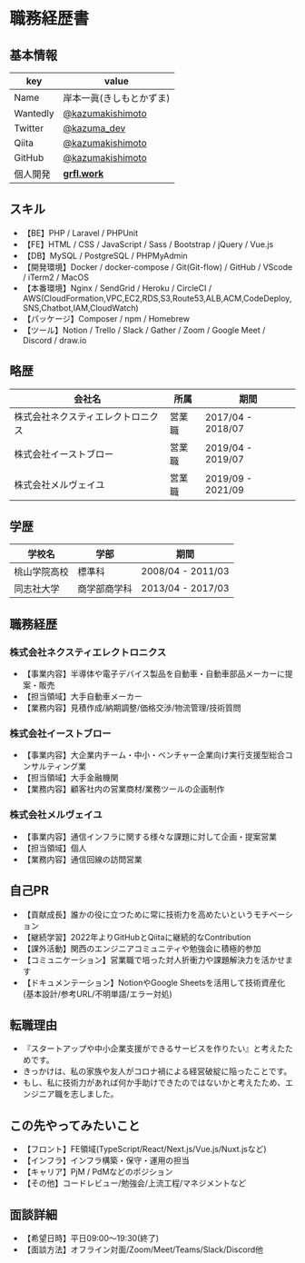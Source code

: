 # **職務経歴書**
## **基本情報**
|key|value|
|---|-----|
|Name|岸本一眞(きしもとかずま)|
|Wantedly|[@kazumakishimoto](https://www.wantedly.com/id/kazumakishimoto)|
|Twitter|[@kazuma_dev](https://twitter.com/kazuma_dev)|
|Qiita|[@kazumakishimoto](https://qiita.com/kazumakishimoto)|
|GitHub|[@kazumakishimoto](https://github.com/kazumakishimoto)|
|個人開発|[**grfl.work**](https://grfl.work)|

## **スキル**
- 【BE】PHP / Laravel / PHPUnit
- 【FE】HTML / CSS / JavaScript / Sass / Bootstrap / jQuery / Vue.js
- 【DB】MySQL / PostgreSQL / PHPMyAdmin
- 【開発環境】Docker / docker-compose / Git(Git-flow) / GitHub / VScode / iTerm2 / MacOS
- 【本番環境】Nginx / SendGrid / Heroku / CircleCI / AWS(CloudFormation,VPC,EC2,RDS,S3,Route53,ALB,ACM,CodeDeploy,SNS,Chatbot,IAM,CloudWatch)
- 【パッケージ】Composer / npm / Homebrew
- 【ツール】Notion / Trello / Slack / Gather / Zoom / Google Meet / Discord / draw.io

## **略歴**
|会社名|所属|期間|
|---|-----|-----|
|株式会社ネクスティエレクトロニクス|営業職|2017/04 - 2018/07|
|株式会社イーストブロー|営業職|2019/04 - 2019/07|
|株式会社メルヴェイユ|営業職|2019/09 - 2021/09|

## **学歴**
|学校名|学部|期間|
|---|-----|-----|
|桃山学院高校|標準科|2008/04 - 2011/03|
|同志社大学|商学部商学科|2013/04 - 2017/03|
<div style="page-break-before:always"></div>

## **職務経歴**
### **株式会社ネクスティエレクトロニクス**
- 【事業内容】半導体や電子デバイス製品を自動車・自動車部品メーカーに提案・販売
- 【担当領域】大手自動車メーカー
- 【業務内容】見積作成/納期調整/価格交渉/物流管理/技術質問

### **株式会社イーストブロー**
- 【事業内容】大企業内チーム・中小・ベンチャー企業向け実行支援型総合コンサルティング業
- 【担当領域】大手金融機関
- 【業務内容】顧客社内の営業商材/業務ツールの企画制作

### **株式会社メルヴェイユ**
- 【事業内容】通信インフラに関する様々な課題に対して企画・提案営業
- 【担当領域】個人
- 【業務内容】通信回線の訪問営業

## **自己PR**
- 【貢献成長】誰かの役に立つために常に技術力を高めたいというモチベーション
- 【継続学習】2022年よりGitHubとQiitaに継続的なContribution
- 【課外活動】関西のエンジニアコミュニティや勉強会に積極的参加
- 【コミュニケーション】営業職で培った対人折衝力や課題解決力を活かせます
- 【ドキュメンテーション】NotionやGoogle Sheetsを活用して技術資産化(基本設計/参考URL/不明単語/エラー対処)

## **転職理由**
- 『スタートアップや中小企業支援ができるサービスを作りたい』と考えたためです。
- きっかけは、私の家族や友人がコロナ禍による経営破綻に陥ったことです。
- もし、私に技術力があれば何か手助けできたのではないかと考えたため、エンジニア職を志しました。

## **この先やってみたいこと**
- 【フロント】FE領域(TypeScript/React/Next.js/Vue.js/Nuxt.jsなど)
- 【インフラ】インフラ構築・保守・運用の担当
- 【キャリア】PjM / PdMなどのポジション
- 【その他】コードレビュー/勉強会/上流工程/マネジメントなど

## **面談詳細**
- 【希望日時】平日09:00～19:30(終了)
- 【面談方法】オフライン対面/Zoom/Meet/Teams/Slack/Discord他
